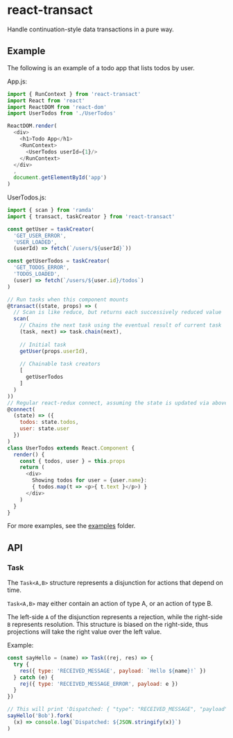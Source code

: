 # react-transact

Handle continuation-style data transactions in a pure way.

## Example

The following is an example of a todo app that lists todos by user.

App.js:

```js
import { RunContext } from 'react-transact'
import React from 'react'
import ReactDOM from 'react-dom'
import UserTodos from './UserTodos'

ReactDOM.render(
  <div>
    <h1>Todo App</h1>
    <RunContext>
      <UserTodos userId={1}/>
    </RunContext>
  </div>
  ,
  document.getElementById('app')
)

```

UserTodos.js:

```js
import { scan } from 'ramda'
import { transact, taskCreator } from 'react-transact'

const getUser = taskCreator(
  'GET_USER_ERROR',
  'USER_LOADED',
  (userId) => fetch(`/users/${userId}`))

const getUserTodos = taskCreator(
  'GET_TODOS_ERROR',
  'TODOS_LOADED',
  (user) => fetch(`/users/${user.id}/todos`)
)

// Run tasks when this component mounts
@transact((state, props) => (
  // Scan is like reduce, but returns each successively reduced value
  scan(
    // Chains the next task using the eventual result of current task
    (task, next) => task.chain(next),
    
    // Initial task
    getUser(props.userId),
    
    // Chainable task creators
    [
      getUserTodos
    ]
  )
))
// Regular react-redux connect, assuming the state is updated via above tasks
@connect(
  (state) => ({
    todos: state.todos,
    user: state.user
  })
)
class UserTodos extends React.Component {
  render() {
    const { todos, user } = this.props
    return (
      <div>
        Showing todos for user = {user.name}:
        { todos.map(t => <p>{ t.text }</p>) }
      </div>
    )
  }
}
```

For more examples, see the [examples](./examples) folder.

## API

### Task

The `Task<A,B>` structure represents a disjunction for actions that depend on time.

`Task<A,B>` may either contain an action of type A, or an action of type B.

The left-side `A` of the disjunction represents a rejection, while the right-side `B`
represents resolution. This structure is biased on the right-side, thus projections
will take the right value over the left value.

Example: 

```js
const sayHello = (name) => Task((rej, res) => {
  try {
    res({ type: 'RECEIVED_MESSAGE', payload: `Hello ${name}!` })
  } catch (e) {
    rej({ type: 'RECEIVED_MESSAGE_ERROR', payload: e })
  }
})

// This will print 'Dispatched: { "type": "RECEIVED_MESSAGE", "payload": "Hello Bob!" }'
sayHello('Bob').fork(
  (x) => console.log(`Dispatched: ${JSON.stringify(x)}`)
)
```
